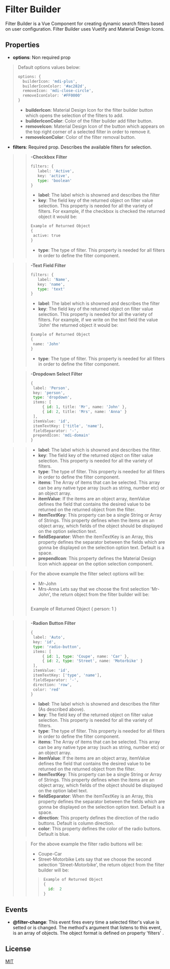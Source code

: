 # Filter Builder
Filter Builder is a Vue Component for creating dynamic search filters based on user configuration. Filter Builder uses Vuetify and Material Design Icons.

## Properties
 * **options**: Non required prop
>Default options values below:
> ```python
> options: {
>	builderIcon: 'mdi-plus',
>	builderIconColor: '#ac282d',
>	removeIcon: 'mdi-close-circle',
>	removeIconColor: '#FF0000'
> }
> ```
> * **builderIcon**: Material Design Icon for the filter builder button which opens the selection of the filters to add.
> * **builderIconColor**: Color of the filter builder add filter button.
> * **removeIcon**: Material Design Icon of the button which appears on the top right corner of a selected filter in order to remove it.
> * **removeIconColor**: Color of the filter removal button.
* **filters**: Required prop. Describes the available filters for selection.
> > **-Checkbox Filter**
> >  ```python
> >filters: {
> >		label: 'Active',
> >		key: 'active',
> >		type: 'boolean'
> >}
> >```
> > * **label**: The label which is showned and describes the filter
> > * **key**: The field key of the returned object on filter value selection. This property is needed for all the variety of filters. For example, if the checkbox is checked the returned object it would be:
> >```python
> >Example of Returned Object
> > {
>> 	active: true
>> }
>>```
> > * **type**: The type of filter. This property is needed for all filters in order to define the filter component.

> > **-Text Field Filter**
> >  ```python
> >filters: {
> >		label: 'Name',
> >		key: 'name',
> >		type: 'text'
> >}
> >```
> > * **label**: The label which is showned and describes the filter
> > * **key**: The field key of the returned object on filter value selection. This property is needed for all the variety of filters. For example, if we write on the text field the value 'John' the returned object it would be:
> > ```python
> >Example of Returned Object
> > {
>> 	name: 'John'
>> }
>>```
> > * **type**: The type of filter. This property is needed for all filters in order to define the filter component.
>
> >**-Dropdown Select Filter**
>>```python
>>{
>>	label: 'Person',
>>	key: 'person',
>>	type: 'dropdown',
>>	items: [
>>		{ id: 1, title: 'Mr', name: 'John' },
>>		{ id: 2, title: 'Mrs', name: 'Anna' }
>>	],
>>	itemValue: 'id',
>>	itemTextKey: ['title', 'name'],
>>	fieldSeparator: '-',
>>	prependIcon: 'mdi-domain'
>>}

> > * **label**: The label which is showned and describes the filter.
> > * **key**: The field key of the returned object on filter value selection. This property is needed for all the variety of filters.
> > * **type**: The type of filter. This property is needed for all filters in order to define the filter component.
> > * **items**:  The Array of items that can be selected. This array can be any native type array (such as string, number etc) or an object array.
> > * **itemValue**: If the items are an object array, itemValue defines the field that contains the desired value to be returned on the returned object from the filter.
> > * **itemTextKey**: This property can be a single String or Array of Strings. This property defines when the items are an object array, which fields of the object should be displayed on the  option selection text.
> >* **fieldSeparator**: When the itemTextKey is an Array, this property defines the separator between the fields which are gonna be displayed on the selection option text. Default is a space.
> > * **prependIcon**:  This property defines the Material Design Icon which appear on the option selection component.

>>For the above example the filter select options will be:
>> * Mr-John
>> * Mrs-Anna
>Lets say that we choose the first selection 'Mr-John', the return object from the filter builder will be:
> >   ```python
> >Example of Returned Object
> > {
>> 	person: 1
>> }
>> ```

> >**-Radion Button Filter**
>>```python 
>>{
>>	label: 'Auto',
>>	key: 'id',
>>	type: 'radio-button',
>>	items: [
>>		{ id: 1, type: 'Coupe', name: 'Car' },
>>		{ id: 2, type: 'Street', name: 'Motorbike' }
>>	],
>>	itemValue: 'id',
>>	itemTextKey: ['type', 'name'],
>>	fieldSeparator: '-',
>>	direction: 'row',
>>	color: 'red'
>>}
>> ```
> > * **label**: The label which is showned and describes the filter (As described above).
> > * **key**: The field key of the returned object on filter value selection. This property is needed for all the variety of filters.
> > * **type**: The type of filter. This property is needed for all filters in order to define the filter component.
> > * **items**:  The Array of items that can be selected. This array can be any native type array (such as string, number etc) or an object array.
> > * **itemValue**: If the items are an object array, itemValue defines the field that contains the desired value to be returned on the returned object from the filter.
> > * **itemTextKey**: This property can be a single String or Array of Strings. This property defines when the items are an object array, which fields of the object should be displayed on the option label text.
> >* **fieldSeparator**: When the itemTextKey is an Array, this property defines the separator between the fields which are gonna be displayed on the selection option text. Default is a space.
> >* **direction**:  This property defines the direction of the radio buttons. Default is column direction.
> > * **color**:  This property defines the color of the radio buttons. Default is blue.
>
>>For the above example the filter radio buttons will be:
>> * Coupe-Car
>> * Street-Motorbike
>Lets say that we choose the second selection 'Street-Motorbike', the return object from the filter builder will be:
> > >  ```python
> >>Example of Returned Object
> > >{
>> >	id:  2
>> >}
>> >```
## Events
* **@filter-change**: This event fires every time a selected filter's value is setted or is changed. The method's argument that listens to this event, is an array of objects.
The object format is defined on property 'filters' .

## License
[MIT](https://choosealicense.com/licenses/mit/)